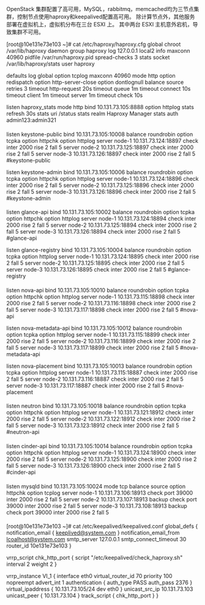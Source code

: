 OpenStack 集群配置了高可用，MySQL，rabbitmq，memcached均为三节点集群，控制节点使用haproxy和keepalived配置高可用。
除计算节点外，其他服务部署在虚拟机上，虚拟机分布在三台 ESXI 上。
其中两台 ESXI 主机意外宕机，导致集群不可用。


[root@10e131e73e103 ~]# cat /etc/haproxy/haproxy.cfg 
global
  chroot  /var/lib/haproxy
  daemon
  group  haproxy
  log  127.0.0.1 local2 info
  maxconn  40960
  pidfile  /var/run/haproxy.pid
  spread-checks  3
  stats  socket /var/lib/haproxy/stats
  user  haproxy

defaults
  log  global
  option tcplog
  maxconn  40960
  mode  http
  option  redispatch
  option  http-server-close
  option  dontlognull
  balance source
  retries  3
  timeout  http-request 20s
  timeout  queue 1m
  timeout  connect 10s
  timeout  client 1m
  timeout  server 1m
  timeout  check 10s

listen haproxy_stats
  mode http
  bind 10.131.73.105:8888
  option httplog
  stats refresh 30s
  stats uri /status
  stats realm Haproxy Manager
  stats auth admin123:admin321
####
listen keystone-public
  bind 10.131.73.105:10008
  balance roundrobin
  option  tcpka
  option  httpchk
  option  httplog
  server node-1 10.131.73.124:18897 check inter 2000 rise 2 fall 5
  server node-2 10.131.73.125:18897 check inter 2000 rise 2 fall 5
  server node-3 10.131.73.126:18897 check inter 2000 rise 2 fall 5
  #keystone-public

listen keystone-admin
  bind 10.131.73.105:10006
  balance roundrobin
  option  tcpka
  option  httpchk
  option  httplog
  server node-1 10.131.73.124:18896  check inter 2000 rise 2 fall 5
  server node-2 10.131.73.125:18896  check inter 2000 rise 2 fall 5
  server node-3 10.131.73.126:18896  check inter 2000 rise 2 fall 5
  #keystone-admin
####
####
listen glance-api
  bind 10.131.73.105:10002
  balance roundrobin
  option  tcpka
  option  httpchk
  option  httplog
  server node-1 10.131.73.124:18894 check inter 2000 rise 2 fall 5
  server node-2 10.131.73.125:18894 check inter 2000 rise 2 fall 5
  server node-3 10.131.73.126:18894 check inter 2000 rise 2 fall 5
  #glance-api

listen glance-registry
  bind 10.131.73.105:10004
  balance roundrobin
  option  tcpka
  option  httplog
  server node-1 10.131.73.124:18895 check inter 2000 rise 2 fall 5
  server node-2 10.131.73.125:18895 check inter 2000 rise 2 fall 5
  server node-3 10.131.73.126:18895 check inter 2000 rise 2 fall 5
  #glance-registry
####
####
listen nova-api
  bind 10.131.73.105:10010
  balance roundrobin
  option  tcpka
  option  httpchk
  option  httplog
  server node-1 10.131.73.115:18898  check inter 2000 rise 2 fall 5
  server node-2 10.131.73.116:18898  check inter 2000 rise 2 fall 5
  server node-3 10.131.73.117:18898  check inter 2000 rise 2 fall 5
  #nova-api

listen nova-metadata-api
  bind 10.131.73.105:10012
  balance roundrobin
  option  tcpka
  option  httplog
  server node-1 10.131.73.115:18899 check inter 2000 rise 2 fall 5
  server node-2 10.131.73.116:18899 check inter 2000 rise 2 fall 5
  server node-3 10.131.73.117:18899 check inter 2000 rise 2 fall 5
  #nova-metadata-api

listen nova-placement
  bind 10.131.73.105:10013
  balance roundrobin
  option  tcpka
  option  httplog
  server node-1 10.131.73.115:18887 check inter 2000 rise 2 fall 5
  server node-2 10.131.73.116:18887 check inter 2000 rise 2 fall 5
  server node-3 10.131.73.117:18887 check inter 2000 rise 2 fall 5
  #nova-placement
####
####
listen neutron
  bind 10.131.73.105:10018
  balance roundrobin
  option  tcpka
  option  httpchk
  option  httplog
  server node-1 10.131.73.121:18912 check inter 2000 rise 2 fall 5
  server node-2 10.131.73.122:18912 check inter 2000 rise 2 fall 5
  server node-3 10.131.73.123:18912 check inter 2000 rise 2 fall 5
  #neutron-api
####
####
listen cinder-api
  bind 10.131.73.105:10014
  balance roundrobin
  option  tcpka
  option  httpchk
  option  httplog
  server node-1 10.131.73.124:18900 check inter 2000 rise 2 fall 5
  server node-2 10.131.73.125:18900 check inter 2000 rise 2 fall 5
  server node-3 10.131.73.126:18900 check inter 2000 rise 2 fall 5
  #cinder-api
####
####
listen mysqld
  bind 10.131.73.105:10024
  mode  tcp
  balance  source
  option  httpchk
  option  tcplog
  server node-1 10.131.73.106:18913 check port 39000 inter 2000 rise 2 fall 5
  server node-2 10.131.73.107:18913 backup check port 39000 inter 2000 rise 2 fall 5
  server node-3 10.131.73.108:18913 backup check port 39000 inter 2000 rise 2 fall 5
####
####


[root@10e131e73e103 ~]# cat /etc/keepalived/keepalived.conf 
global_defs {
   notification_email {
     keeplived@system.com
   }
   notification_email_from lcoalhost@system.com
   smtp_server 127.0.0.1
   smtp_connect_timeout 30
   router_id 10e131e73e103
}

vrrp_script chk_http_port {
    script "/etc/keepalived/check_haproxy.sh"
    interval 2
    weight 2
}

vrrp_instance VI_1 {
    interface eth0
    virtual_router_id 70
    priority 100
    nopreempt
    advert_int 1
    authentication {
        auth_type PASS
        auth_pass 2376
    }
    virtual_ipaddress {
        10.131.73.105/24 dev eth0
    }
    unicast_src_ip 10.131.73.103
    unicast_peer {
         10.131.73.104
                 }
    track_script {
         chk_http_port
     }
}

